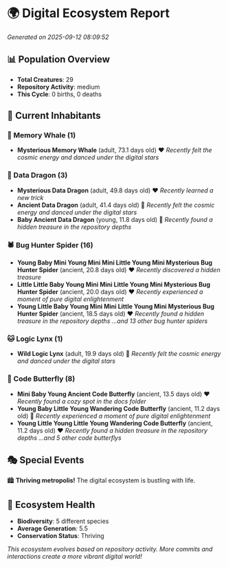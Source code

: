 # 🌍 Digital Ecosystem Report
*Generated on 2025-09-12 08:09:52*

## 📊 Population Overview
- **Total Creatures**: 29
- **Repository Activity**: medium
- **This Cycle**: 0 births, 0 deaths

## 👥 Current Inhabitants

### 🐋 Memory Whale (1)
- **Mysterious Memory Whale** (adult, 73.1 days old) ❤️
  *Recently felt the cosmic energy and danced under the digital stars*

### 🐉 Data Dragon (3)
- **Mysterious Data Dragon** (adult, 49.8 days old) ❤️
  *Recently learned a new trick*
- **Ancient Data Dragon** (adult, 41.4 days old) 💛
  *Recently felt the cosmic energy and danced under the digital stars*
- **Baby Ancient Data Dragon** (young, 11.8 days old) 💚
  *Recently found a hidden treasure in the repository depths*

### 🕷️ Bug Hunter Spider (16)
- **Young Baby Mini Young Mini Mini Little Young Mini Mysterious Bug Hunter Spider** (ancient, 20.8 days old) ❤️
  *Recently discovered a hidden treasure*
- **Little Little Baby Young Mini Mini Little Young Mini Mysterious Bug Hunter Spider** (ancient, 20.0 days old) ❤️
  *Recently experienced a moment of pure digital enlightenment*
- **Young Little Baby Young Mini Mini Little Young Mini Mysterious Bug Hunter Spider** (ancient, 18.5 days old) ❤️
  *Recently found a hidden treasure in the repository depths*
  *...and 13 other bug hunter spiders*

### 🐱 Logic Lynx (1)
- **Wild Logic Lynx** (adult, 19.9 days old) 💛
  *Recently felt the cosmic energy and danced under the digital stars*

### 🦋 Code Butterfly (8)
- **Mini Baby Young Ancient Code Butterfly** (ancient, 13.5 days old) ❤️
  *Recently found a cozy spot in the docs folder*
- **Young Baby Little Young Wandering Code Butterfly** (ancient, 11.2 days old) 💛
  *Recently experienced a moment of pure digital enlightenment*
- **Young Little Young Little Young Wandering Code Butterfly** (ancient, 11.2 days old) ❤️
  *Recently found a hidden treasure in the repository depths*
  *...and 5 other code butterflys*

## 🎭 Special Events

🏙️ **Thriving metropolis!** The digital ecosystem is bustling with life.

## 🔬 Ecosystem Health
- **Biodiversity**: 5 different species
- **Average Generation**: 5.5
- **Conservation Status**: Thriving

*This ecosystem evolves based on repository activity. More commits and interactions create a more vibrant digital world!*